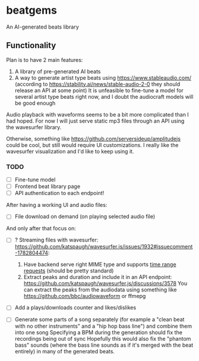 # beatgems

An AI-generated beats library

## Functionality

Plan is to have 2 main features:

1. A library of pre-generated AI beats
2. A way to generate artist type beats using https://www.stableaudio.com/ (according to https://stability.ai/news/stable-audio-2-0 they should release an API at some point)
   It is unfeasible to fine-tune a model for several artist type beats right now, and I doubt the audiocraft models will be good enough

Audio playback with waveforms seems to be a bit more complicated than I had hoped. For now I will just serve static mp3 files through an API using the wavesurfer library.

Otherwise, something like https://github.com/serversideup/amplitudejs could be cool, but still would require UI customizations. I really like the wavesurfer visualization and I'd like to keep using it.

### TODO

- [ ] Fine-tune model
- [ ] Frontend beat library page
- [ ] API
      authentication to each endpoint!

After having a working UI and audio files:

- [ ] File download on demand (on playing selected audio file)

And only after that focus on:

- [ ] ? Streaming files with wavesurfer: https://github.com/katspaugh/wavesurfer.js/issues/1932#issuecomment-1782804474:

  1. Have backend serve right MIME type and supports [time range requests](https://developer.mozilla.org/en-US/docs/Web/Media/Audio_and_video_delivery/buffering_seeking_time_ranges) (should be pretty standard)
  2. Extract peaks and duration and include it in an API endpoint: https://github.com/katspaugh/wavesurfer.js/discussions/3578
     You can extract the peaks from the audiodata using something like https://github.com/bbc/audiowaveform or ffmepg

- [ ] Add a plays/downloads counter and likes/dislikes

- [ ] Generate some parts of a song separately (for example a "clean beat with no other instruments" and a "hip hop bass line") and combine them into one song
      Specifying a BPM during the generation should fix the recordings being out of sync
      Hopefully this would also fix the "phantom bass" sounds (where the bass line sounds as if it's merged with the beat entirely) in many of the generated beats.
